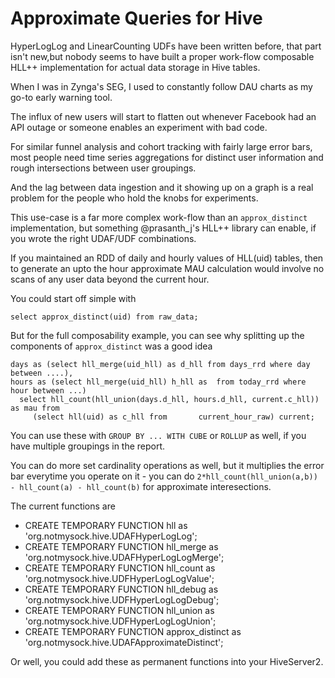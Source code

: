 Approximate Queries for Hive
============================

HyperLogLog and LinearCounting UDFs have been written before, that part isn't new,but nobody seems to have built a proper work-flow composable HLL++ implementation for actual data storage in Hive tables.

When I was in Zynga's SEG, I used to constantly follow DAU charts as my go-to early warning tool.

The influx of new users will start to flatten out whenever Facebook had an API outage or someone enables an experiment with bad code.

For similar funnel analysis and cohort tracking with fairly large error bars, most people need time series aggregations for distinct user information and rough intersections between user groupings.

And the lag between data ingestion and it showing up on a graph is a real problem for the people who hold the knobs for experiments.

This use-case is a far more complex work-flow than an `approx_distinct` implementation, but something @prasanth_j's HLL++ library can enable, if you wrote the right UDAF/UDF combinations.

If you maintained an RDD of daily and hourly values of HLL(uid) tables, then to generate an upto the hour approximate MAU calculation would involve no scans of any user data beyond the current hour.

You could start off simple with 

    select approx_distinct(uid) from raw_data;

But for the full composability example, you can see why splitting up the components of `approx_distinct` was a good idea

    days as (select hll_merge(uid_hll) as d_hll from days_rrd where day between ....),
    hours as (select hll_merge(uid_hll) h_hll as  from today_rrd where hour between ...)
      select hll_count(hll_union(days.d_hll, hours.d_hll, current.c_hll)) as mau from  
         (select hll(uid) as c_hll from       current_hour_raw) current;

You can use these with `GROUP BY ... WITH CUBE` or `ROLLUP` as well, if you have multiple groupings in the report.

You can do more set cardinality operations as well, but it multiplies the error bar everytime you operate on it - you can do `2*hll_count(hll_union(a,b)) - hll_count(a) - hll_count(b)` for approximate interesections.

The current functions are 

* CREATE TEMPORARY FUNCTION hll as 'org.notmysock.hive.UDAFHyperLogLog';
* CREATE TEMPORARY FUNCTION hll_merge as 'org.notmysock.hive.UDAFHyperLogLogMerge';
* CREATE TEMPORARY FUNCTION hll_count as 'org.notmysock.hive.UDFHyperLogLogValue';
* CREATE TEMPORARY FUNCTION hll_debug as 'org.notmysock.hive.UDFHyperLogLogDebug';
* CREATE TEMPORARY FUNCTION hll_union as 'org.notmysock.hive.UDFHyperLogLogUnion';
* CREATE TEMPORARY FUNCTION approx_distinct as 'org.notmysock.hive.UDAFApproximateDistinct';

Or well, you could add these as permanent functions into your HiveServer2.
